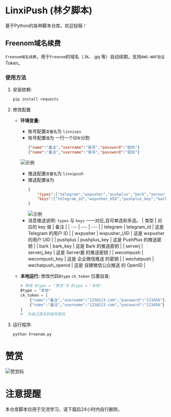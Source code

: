# LinxiPush (林夕脚本)

基于Python的各种脚本仓库，欢迎投稿！

## Freenom域名续费

`Freenom域名续费`，用于`Freenom`的域名（.tk、.gq 等）自动续期，支持`AWS-WAF验证`Token。

### 使用方法

1. 安装依赖:

    ```bash
    pip install requests
    ```

2. 修改配置
   - **环境变量:**
       - 账号配置`变量名`为 `linxivps`
       - 账号配置`值`为 一行一个`回车`分割
         ```json
         {"name":"备注","username":"账号","password":"密码"}
         {"name":"备注","username":"账号","password":"密码"}
         ```
        ![示例](https://github.com/linxi-520/LinxiPush/blob/main/yzsm.png)
       - 推送配置`变量名`为 `linxipush`
       - 推送配置`值`为 
         ```json
         {
             "types":["telegram","wxpusher","pushplus","bark","serverj","wecompush","wechatpush"],
             "keys":["telegram_id","wxpusher_UID","pushplus_key","bark_key","serverj_key","wecompush_key","wechatpush_openid"]
         }
         ```
         ![示例](https://github.com/linxi-520/LinxiPush/blob/main/yzsm.png)
       - 消息推送说明: `types` 与 `keys` 一一对应,且可单选和多选。
            | 类型 | 对应的 key 值 | 备注 |
            | --- | --- | --- |
            | telegram | telegram_id | 这是 Telegram 的用户 ID |
            | wxpusher | wxpusher_UID | 这是 wxpusher 的用户 UID |
            | pushplus | pushplus_key | 这是 PushPlus 的推送密钥 |
            | bark | bark_key | 这是 Bark 的推送密钥 |
            | serverj | serverj_key | 这是 Server酱 的推送密钥 |
            | wecompush | wecompush_key | 这是 企业微信推送 的密钥 |
            | wechatpush | wechatpush_openid | 这是 自建微信公众推送 的 OpenID |

   - **本地运行:**
       修改代码`Btype` `ck_token` 位置自查:
       ```python
       # 修改 Btype = "青龙"为 Btype = "本地"
       Btype = "本地"
       ck_token = [
           {"name":"备注","username":"123@123.com","password":"123456"},
           {"name":"备注","username":"123@123.com","password":"123456"}
       ]
       #  为自己真实的账号密码
       ```
3. 运行程序:

    ```bash
    python Freenom.py
    ```

# 赞赏
![赞赏码](https://github.com/linxi-520/LinxiPush/blob/main/yzsm.png)

# 注意提醒
本仓库脚本仅用于交流学习，请下载后24小时内自行删除。
